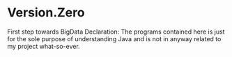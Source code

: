 
# Version.Zero
First step towards BigData
Declaration: The programs contained here is just for the sole purpose of understanding Java and is not in anyway related to my project what-so-ever. 
